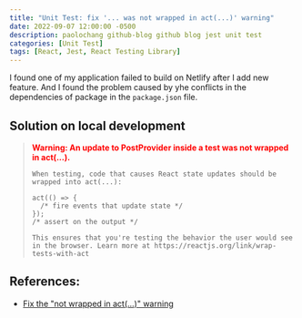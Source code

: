 ```yaml
---
title: "Unit Test: fix '... was not wrapped in act(...)' warning"
date: 2022-09-07 12:00:00 -0500
description: paolochang github-blog github blog jest unit test
categories: [Unit Test]
tags: [React, Jest, React Testing Library]
---
```


I found one of my application failed to build on Netlify after I add new feature. And I found the problem caused by yhe conflicts in the dependencies of package in the `package.json` file.

## Solution on local development

> <span style="color:red; font-weight:bold;">Warning: An update to PostProvider inside a test was not wrapped in act(...).</span>
>
>     When testing, code that causes React state updates should be wrapped into act(...):
>
>     act(() => {
>       /* fire events that update state */
>     });
>     /* assert on the output */
>
>     This ensures that you're testing the behavior the user would see in the browser. Learn more at https://reactjs.org/link/wrap-tests-with-act

## References:

- [Fix the "not wrapped in act(...)" warning](https://kentcdodds.com/blog/fix-the-not-wrapped-in-act-warning)
